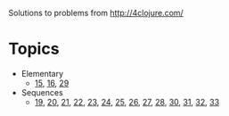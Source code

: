 Solutions to problems from http://4clojure.com/

# Topics

* Elementary
  * [15](http://www.4clojure.com/problem/15),
    [16](http://www.4clojure.com/problem/16),
    [29](http://www.4clojure.com/problem/29)
* Sequences
  * [19](http://www.4clojure.com/problem/19),
    [20](http://www.4clojure.com/problem/20),
    [21](http://www.4clojure.com/problem/21),
    [22](http://www.4clojure.com/problem/22),
    [23](http://www.4clojure.com/problem/23),
    [24](http://www.4clojure.com/problem/24),
    [25](http://www.4clojure.com/problem/25),
    [26](http://www.4clojure.com/problem/26),
    [27](http://www.4clojure.com/problem/27),
    [28](http://www.4clojure.com/problem/28),
    [30](http://www.4clojure.com/problem/30),
    [31](http://www.4clojure.com/problem/31),
    [32](http://www.4clojure.com/problem/32),
    [33](http://www.4clojure.com/problem/33)
